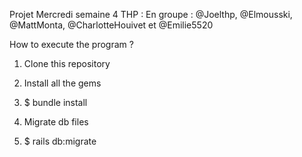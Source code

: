 Projet Mercredi semaine 4 THP : En groupe : @Joelthp, @Elmousski, @MattMonta, @CharlotteHouivet et  @Emilie5520


How to execute the program ?

1. Clone this repository

2. Install all the gems

3. $ bundle install

4. Migrate db files

5. $ rails db:migrate
